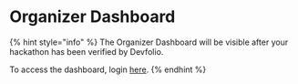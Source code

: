 # Organizer Dashboard

{% hint style="info" %}
The Organizer Dashboard will be visible after your hackathon has been verified by Devfolio.  
  
To access the dashboard, login [here](https://org.devfolio.co).
{% endhint %}





